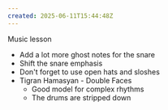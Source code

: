 ```yaml
---
created: 2025-06-11T15:44:48Z
---
```


Music lesson
- Add a lot more ghost notes for the snare
- Shift the snare emphasis
- Don't forget to use open hats and sloshes
- Tigran Hamasyan - Double Faces
	- Good model for complex rhythms
	- The drums are stripped down
